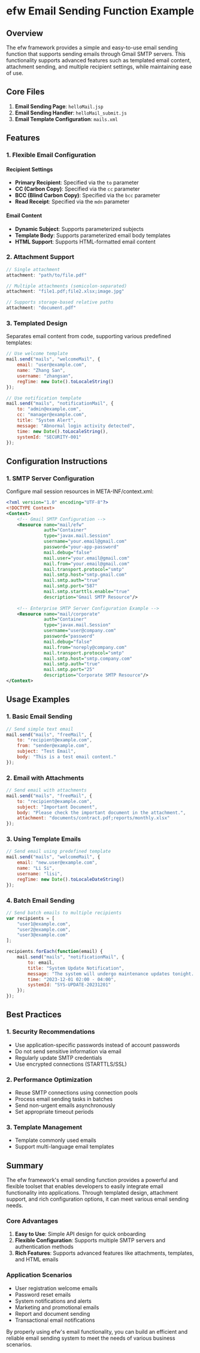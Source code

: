# efw Email Sending Function Example

## Overview

The efw framework provides a simple and easy-to-use email sending function that supports sending emails through Gmail SMTP servers. This functionality supports advanced features such as templated email content, attachment sending, and multiple recipient settings, while maintaining ease of use.

## Core Files

1. **Email Sending Page**: `helloMail.jsp`
2. **Email Sending Handler**: `helloMail_submit.js`
3. **Email Template Configuration**: `mails.xml`

## Features

### 1. Flexible Email Configuration

#### Recipient Settings
- **Primary Recipient**: Specified via the `to` parameter
- **CC (Carbon Copy)**: Specified via the `cc` parameter
- **BCC (Blind Carbon Copy)**: Specified via the `bcc` parameter
- **Read Receipt**: Specified via the `mdn` parameter

#### Email Content
- **Dynamic Subject**: Supports parameterized subjects
- **Template Body**: Supports parameterized email body templates
- **HTML Support**: Supports HTML-formatted email content

### 2. Attachment Support

```javascript
// Single attachment
attachment: "path/to/file.pdf"

// Multiple attachments (semicolon-separated)
attachment: "file1.pdf;file2.xlsx;image.jpg"

// Supports storage-based relative paths
attachment: "document.pdf"
```

### 3. Templated Design

Separates email content from code, supporting various predefined templates:
```javascript
// Use welcome template
mail.send("mails", "welcomeMail", {
    email: "user@example.com",
    name: "Zhang San",
    username: "zhangsan",
    regTime: new Date().toLocaleString()
});

// Use notification template
mail.send("mails", "notificationMail", {
    to: "admin@example.com",
    cc: "manager@example.com",
    title: "System Alert",
    message: "Abnormal login activity detected",
    time: new Date().toLocaleString(),
    systemId: "SECURITY-001"
});
```

## Configuration Instructions

### 1. SMTP Server Configuration

Configure mail session resources in META-INF/context.xml:
```xml
<?xml version="1.0" encoding="UTF-8"?>
<!DOCTYPE Context>
<Context>
    <!-- Gmail SMTP Configuration -->
    <Resource name="mail/efw"
              auth="Container"
              type="javax.mail.Session"
              username="your.email@gmail.com"
              password="your-app-password"
              mail.debug="false"
              mail.user="your.email@gmail.com"
              mail.from="your.email@gmail.com"
              mail.transport.protocol="smtp"
              mail.smtp.host="smtp.gmail.com"
              mail.smtp.auth="true"
              mail.smtp.port="587"
              mail.smtp.starttls.enable="true"
              description="Gmail SMTP Resource"/>
    
    <!-- Enterprise SMTP Server Configuration Example -->
    <Resource name="mail/corporate"
              auth="Container"
              type="javax.mail.Session"
              username="user@company.com"
              password="password"
              mail.debug="false"
              mail.from="noreply@company.com"
              mail.transport.protocol="smtp"
              mail.smtp.host="smtp.company.com"
              mail.smtp.auth="true"
              mail.smtp.port="25"
              description="Corporate SMTP Resource"/>
</Context>
```

## Usage Examples

### 1. Basic Email Sending

```javascript
// Send simple text email
mail.send("mails", "freeMail", {
    to: "recipient@example.com",
    from: "sender@example.com",
    subject: "Test Email",
    body: "This is a test email content."
});
```

### 2. Email with Attachments

```javascript
// Send email with attachments
mail.send("mails", "freeMail", {
    to: "recipient@example.com",
    subject: "Important Document",
    body: "Please check the important document in the attachment.",
    attachment: "documents/contract.pdf;reports/monthly.xlsx"
});
```

### 3. Using Template Emails

```javascript
// Send email using predefined template
mail.send("mails", "welcomeMail", {
    email: "new.user@example.com",
    name: "Li Si",
    username: "lisi",
    regTime: new Date().toLocaleDateString()
});
```

### 4. Batch Email Sending

```javascript
// Send batch emails to multiple recipients
var recipients = [
    "user1@example.com",
    "user2@example.com",
    "user3@example.com"
];

recipients.forEach(function(email) {
    mail.send("mails", "notificationMail", {
        to: email,
        title: "System Update Notification",
        message: "The system will undergo maintenance updates tonight. Please save your work in advance.",
        time: "2023-12-01 02:00 - 04:00",
        systemId: "SYS-UPDATE-20231201"
    });
});
```

## Best Practices

### 1. Security Recommendations
- Use application-specific passwords instead of account passwords
- Do not send sensitive information via email
- Regularly update SMTP credentials
- Use encrypted connections (STARTTLS/SSL)

### 2. Performance Optimization
- Reuse SMTP connections using connection pools
- Process email sending tasks in batches
- Send non-urgent emails asynchronously
- Set appropriate timeout periods

### 3. Template Management
- Template commonly used emails
- Support multi-language email templates

## Summary

The efw framework's email sending function provides a powerful and flexible toolset that enables developers to easily integrate email functionality into applications. Through templated design, attachment support, and rich configuration options, it can meet various email sending needs.

### Core Advantages
1. **Easy to Use**: Simple API design for quick onboarding
2. **Flexible Configuration**: Supports multiple SMTP servers and authentication methods
3. **Rich Features**: Supports advanced features like attachments, templates, and HTML emails

### Application Scenarios
- User registration welcome emails
- Password reset emails
- System notifications and alerts
- Marketing and promotional emails
- Report and document sending
- Transactional email notifications

By properly using efw's email functionality, you can build an efficient and reliable email sending system to meet the needs of various business scenarios.